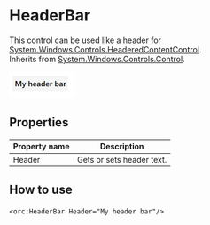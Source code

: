 HeaderBar
=========

This control can be used like a header for [System.Windows.Controls.HeaderedContentControl][1].
<br />Inherits from [System.Windows.Controls.Control][2].

![HeaderBar 01][3]

## Properties

Property name|Description
-|-
Header|Gets or sets header text.

## How to use

```
<orc:HeaderBar Header="My header bar"/>
```
[1]: https://msdn.microsoft.com/en-us/library/system.windows.controls.headeredcontentcontrol(v=vs.110).aspx
[2]: https://msdn.microsoft.com/en-us/library/system.windows.controls.control(v=vs.110).aspx
[3]: ../images/orc.controls/headerbar/HeaderBar_01.png

